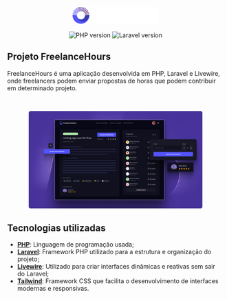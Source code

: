 <p align="center"><img src="assets/img/logo.png" width="200" alt="FreelanceHours Logo"></a></p>

<p align="center">
  <img alt="PHP version" src="https://img.shields.io/static/v1?label=php&message=8.2&color=18181B&labelColor=5354FD">
    <img alt="Laravel version" src="https://img.shields.io/static/v1?label=laravel&message=11.9&color=18181B&labelColor=5354FD">
</p>

## Projeto FreelanceHours

FreelanceHours é uma aplicação desenvolvida em PHP, Laravel e Livewire, onde freelancers podem enviar propostas de horas que podem contribuir em determinado projeto.

<br>

<p align="center">
  <img alt="Preview do projeto desenvolvido." src="assets/img/preview.png" width="80%">
</p>

## Tecnologias utilizadas

-   [**PHP**](https://www.php.net/): Linguagem de programação usada;
-   [**Laravel**](https://laravel.com/): Framework PHP utilizado para a estrutura e organização do projeto;
-   [**Livewire**](https://laravel-livewire.com/): Utilizado para criar interfaces dinâmicas e reativas sem sair do Laravel;
-   [**Tailwind**](https://tailwindcss.com/): Framework CSS que facilita o desenvolvimento de interfaces modernas e responsivas.

